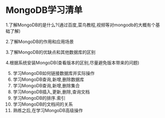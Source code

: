 # MongoDB学习清单

1.了解MongoDB的是什么?(通过百度,菜鸟教程,视频等对mongodb的大概有个基础了解)

2.了解MongoDB的作用和应用场景

3.了解MongoDB的优缺点和其他数据库的区别

4.根据系统安装MongoDB(查看版本的区别,尽量避免版本带来的问题)

5. 学习MongoDB如何链接数据库并实际操作
6. 学习MongoDB查询,新增,删除数据库
7. 学习MongoDB查询,新增,删除集合
8. 学习MongoDB插入,更新,删除,查询文档
9. 学习MongoDB的排序.索引
10. 学习MongoDB的文档间的关系
11. 熟练之后,在学习MongoDB高级操作